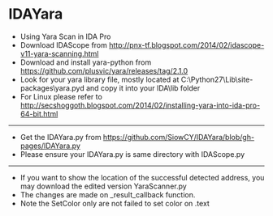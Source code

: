 IDAYara
=======
* Using Yara Scan in IDA Pro
* Download IDAScope from http://pnx-tf.blogspot.com/2014/02/idascope-v11-yara-scanning.html
* Download and install yara-python from https://github.com/plusvic/yara/releases/tag/2.1.0
* Look for your yara library file, mostly located at C:\Python27\Lib\site-packages\yara.pyd and copy it into your IDA\lib folder
* For Linux please refer to http://secshoggoth.blogspot.com/2014/02/installing-yara-into-ida-pro-64-bit.html

-------------------------------------------------------------------------------------------------------------------------
* Get the IDAYara.py from https://github.com/SiowCY/IDAYara/blob/gh-pages/IDAYara.py
* Please ensure your IDAYara.py is same directory with IDAScope.py

-------------------------------------------------------------------------------------------------------------------------
* If you want to show the location of the successful detected address, you may download the edited version YaraScanner.py
* The changes are made on _result_callback function. 
* Note the SetColor only are not failed to set color on .text


